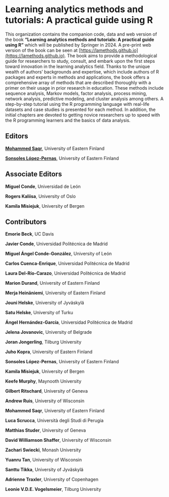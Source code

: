 # Learning analytics methods and tutorials: A practical guide using R

This organization contains the companion code, data and web version of the book **“Learning analytics methods and tutorials: A practical guide using R”** which will be published by Springer in 2024. A pre-print web version of the book can be seen at [https://lamethods.github.io](https://lamethods.github.io). The book aims to provide a methodological guide for researchers to study, consult, and embark upon the first steps toward innovation in the learning analytics field. Thanks to the unique wealth of authors’ backgrounds and expertise, which include authors of R packages and experts in methods and applications, the book offers a comprehensive array of methods that are described thoroughly with a primer on their usage in prior research in education. These methods include sequence analysis, Markov models, factor analysis, process mining, network analysis, predictive modeling, and cluster analysis among others. A step-by-step tutorial using the R programming language with real-life datasets and case studies is presented for each method. In addition, the initial chapters are devoted to getting novice researchers up to speed with the R programming learners and the basics of data analysis. 

## Editors

[**Mohammed Saqr**](https://saqr.me), University of Eastern Finland

[**Sonsoles López-Pernas**](https://sonsoles.me), University of Eastern Finland



## Associate Editors


**Miguel Conde**, Universidad de León

**Rogers Kaliisa**, University of Oslo

**Kamila Misiejuk**, University of Bergen 


## Contributors

**Emorie Beck**, UC Davis

**Javier Conde**, Universidad Politécnica de Madrid

**Miguel Ángel Conde-González**, University of León

**Carlos Cuenca-Enrique**, Universidad Politécnica de Madrid

**Laura Del-Río-Carazo**, Universidad Politécnica de Madrid

**Marion Durand**, University of Eastern Finland

**Merja Heinäniemi**, University of Eastern Finland

**Jouni Helske**, University of Jyväskylä 

**Satu Helske**, University of Turku

**Ángel Hernández-García**,  Universidad Politécnica de Madrid

**Jelena Jovanovic**, University of Belgrade	

**Joran Jongerling**, Tilburg University	

**Juho Kopra**, University of Eastern Finland

**Sonsoles López-Pernas**, University of Eastern Finland

**Kamila Misiejuk**, University of Bergen

**Keefe Murphy**, Maynooth University

**Gilbert Ritschard**, University of Geneva

**Andrew Ruis**, University of Wisconsin

**Mohammed Saqr**, University of Eastern Finland

**Luca Scrucca**, Università degli Studi di Perugia	

**Matthias Studer**, University of Geneva

**David Williamson Shaffer**, University of Wisconsin 

**Zachari Swiecki**, Monash University

**Yuanru Tan**, University of Wisconsin 

**Santtu Tikka**, University of Jyväskylä 

**Adrienne Traxler**, University of Copenhagen	

**Leonie V.D.E. Vogelsmeier**, Tilburg University	
